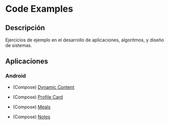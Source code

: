 # Code Examples

## Descripción

Ejercicios de ejemplo en el desarrollo de aplicaciones, algoritmos, y diseño de sistemas.

## Aplicaciones

### Android

- (Compose) [Dynamic Content](https://github.com/cmg-dev-mx/Code-Examples/tree/main/Android/Dynamic_Content)

- (Compose) [Profile Card](https://github.com/cmg-dev-mx/Code-Examples/tree/main/Android/ProfileCard)

- (Compose) [Meals](https://github.com/cmg-dev-mx/Code-Examples/tree/main/Android/Meals)

- (Compose) [Notes](https://github.com/cmg-dev-mx/Code-Examples/tree/main/Android/Notes)
